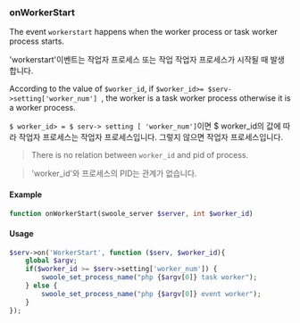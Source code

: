### onWorkerStart

The event `workerstart` happens when the worker process or task worker process starts.

'workerstart'이벤트는 작업자 프로세스 또는 작업 작업자 프로세스가 시작될 때 발생합니다.

According to the value of `$worker_id`, if `$worker_id>= $serv->setting['worker_num'] `, the worker is a task worker process otherwise it is a worker process.

`$ worker_id> = $ serv-> setting [ 'worker_num']`이면 $ worker_id의 값에 따라 작업자 프로세스는 작업자 프로세스입니다. 그렇지 않으면 작업자 프로세스입니다.

> There is no relation between `worker_id` and pid of process.

> 'worker_id'와 프로세스의 PID는 관계가 없습니다.

#### Example

```php
function onWorkerStart(swoole_server $server, int $worker_id)
```

#### Usage 

```php
$serv->on('WorkerStart', function ($serv, $worker_id){
    global $argv;
    if($worker_id >= $serv->setting['worker_num']) {
        swoole_set_process_name("php {$argv[0]} task worker");
    } else {
        swoole_set_process_name("php {$argv[0]} event worker");
    }
});
```
